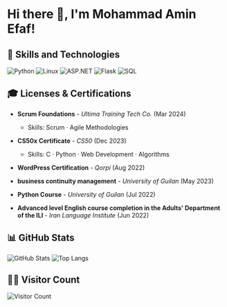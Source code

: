 # Hi there 👋, I'm Mohammad Amin Efaf!

## 🚀 Skills and Technologies

![Python](https://img.shields.io/badge/Python-3776AB?style=for-the-badge&logo=python&logoColor=white)
![Linux](https://img.shields.io/badge/Linux-FCC624?style=for-the-badge&logo=linux&logoColor=black)
![ASP.NET](https://img.shields.io/badge/4479A1?style=for-the-badge&logo=mysql&logoColor=white)
![Flask](https://img.shields.io/badge/Flask-000000?style=for-the-badge&logo=flask&logoColor=white)
![SQL](https://img.shields.io/badge/SQL-4479A1?style=for-the-badge&logo=mysql&logoColor=white)

## 🎓 Licenses & Certifications

- **Scrum Foundations** - *Ultima Training Tech Co.* (Mar 2024)
  - Skills: Scrum · Agile Methodologies

- **CS50x Certificate** - *CS50* (Dec 2023)
  - Skills: C · Python · Web Development · Algorithms

- **WordPress Certification** - *Qorpi* (Aug 2022)

- **business continuity management** - *University of Guilan* (May 2023)

- **Python Course** - *University of Guilan* (Jul 2022)

- **Advanced level English course completion in the Adults' Department of the ILI** - *Iran Language Institute* (Jun 2022)

## 📊 GitHub Stats

![GitHub Stats](https://github-readme-stats.vercel.app/api?username=AminEfaf&theme=dark&show_icons=true)
![Top Langs](https://github-readme-stats.vercel.app/api/top-langs/?username=AminEfaf&layout=compact&theme=dark)

## 👨‍💻 Visitor Count

![Visitor Count](https://profile-counter.glitch.me/AminEfaf/count.svg)
